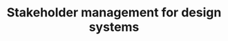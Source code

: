 ---
layout: '../../layouts/MarkdownPostLayout.astro'
title: "Stakeholder management for design systems"
url: "https://uxdesign.cc/stakeholder-management-for-design-systems-3841edfdb136"
published: "2024-08-24"
excerpt: "The success of a design system depends more on stakeholder management than on the quality of its components."
---